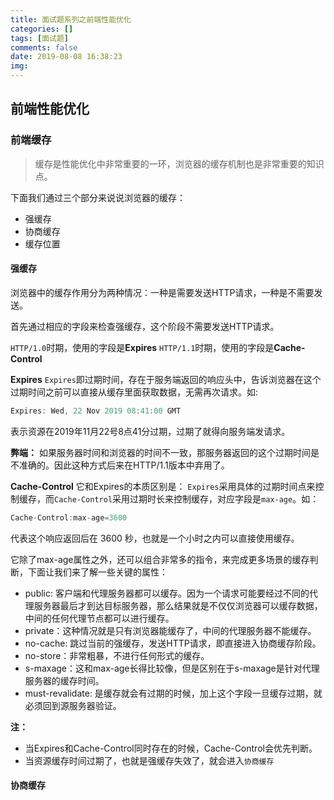 ```yaml
---
title: 面试题系列之前端性能优化
categories: []
tags: [面试题]
comments: false
date: 2019-08-08 16:38:23
img:
---
```

## 前端性能优化

### 前端缓存

> 缓存是性能优化中非常重要的一环，浏览器的缓存机制也是非常重要的知识点。

下面我们通过三个部分来说说浏览器的缓存：

* 强缓存
* 协商缓存
* 缓存位置

#### 强缓存

浏览器中的缓存作用分为两种情况：一种是需要发送HTTP请求，一种是不需要发送。

首先通过相应的字段来检查强缓存，这个阶段不需要发送HTTP请求。

`HTTP/1.0`时期，使用的字段是**Expires**
`HTTP/1.1`时期，使用的字段是**Cache-Control**

**Expires**
`Expires`即过期时间，存在于服务端返回的响应头中，告诉浏览器在这个过期时间之前可以直接从缓存里面获取数据，无需再次请求。如:

``` js
Expires: Wed, 22 Nov 2019 08:41:00 GMT
```

表示资源在2019年11月22号8点41分过期，过期了就得向服务端发请求。

**弊端：** 如果服务器时间和浏览器的时间不一致，那服务器返回的这个过期时间是不准确的。因此这种方式后来在HTTP/1.1版本中弃用了。

**Cache-Control**
它和Expires的本质区别是：
`Expires`采用具体的过期时间点来控制缓存，而`Cache-Control`采用过期时长来控制缓存，对应字段是`max-age`。如：

``` js
Cache-Control:max-age=3600
```

代表这个响应返回后在 3600 秒，也就是一个小时之内可以直接使用缓存。

它除了max-age属性之外，还可以组合非常多的指令，来完成更多场景的缓存判断，下面让我们来了解一些关键的属性：

* public: 客户端和代理服务器都可以缓存。因为一个请求可能要经过不同的代理服务器最后才到达目标服务器，那么结果就是不仅仅浏览器可以缓存数据，中间的任何代理节点都可以进行缓存。
* private：这种情况就是只有浏览器能缓存了，中间的代理服务器不能缓存。
* no-cache: 跳过当前的强缓存，发送HTTP请求，即直接进入协商缓存阶段。
* no-store：非常粗暴，不进行任何形式的缓存。
* s-maxage：这和max-age长得比较像，但是区别在于s-maxage是针对代理服务器的缓存时间。
* must-revalidate: 是缓存就会有过期的时候，加上这个字段一旦缓存过期，就必须回到源服务器验证。

**注：**

* 当Expires和Cache-Control同时存在的时候，Cache-Control会优先判断。
* 当资源缓存时间过期了，也就是强缓存失效了，就会进入`协商缓存`

#### 协商缓存
